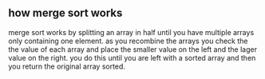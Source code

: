 ## how merge sort works

merge sort works by splitting an array in half until you have multiple arrays only containing one element. as
you recombine the arrays you check the the value of each array and place the smaller value on the left and the lager value on the right. you do this until you are left with a sorted array and then you return the original array sorted.





